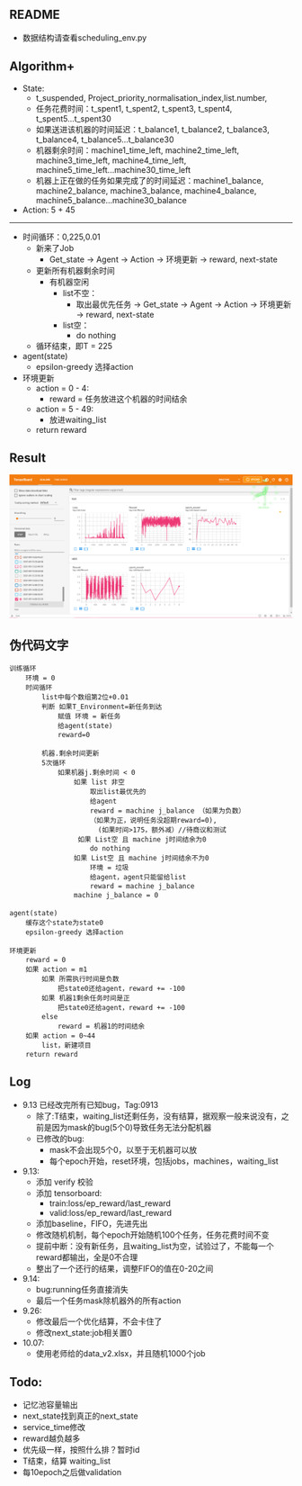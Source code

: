 ## README
* 数据结构请查看scheduling_env.py


## Algorithm+
* State:
    * t_suspended, Project_priority_normalisation_index,list.number,
    * 任务花费时间：t_spent1, t_spent2, t_spent3, t_spent4, t_spent5...t_spent30
    * 如果送进该机器的时间延迟：t_balance1, t_balance2, t_balance3, t_balance4, t_balance5...t_balance30
    * 机器剩余时间：machine1_time_left, machine2_time_left,  machine3_time_left, machine4_time_left, machine5_time_left...machine30_time_left
    * 机器上正在做的任务如果完成了的时间延迟：machine1_balance, machine2_balance, machine3_balance, machine4_balance, machine5_balance...machine30_balance
* Action: 5 + 45
---
* 时间循环：0,225,0.01
    * 新来了Job
        * Get_state -> Agent -> Action -> 环境更新 -> reward, next-state
    * 更新所有机器剩余时间
        * 有机器空闲
            * list不空：
                * 取出最优先任务 -> Get_state -> Agent -> Action -> 环境更新 -> reward, next-state
            * list空：
                * do nothing
    * 循环结束，即T = 225
* agent(state)
    * epsilon-greedy 选择action
* 环境更新
    * action = 0 - 4:
        * reward = 任务放进这个机器的时间结余
	* action = 5 - 49:
		* 放进waiting_list
    * return reward


## Result
![Alt](./屏幕截图%202021-09-14%20004305.png)


## 伪代码文字
```
训练循环
	环境 = 0 
	时间循环
		list中每个数组第2位+0.01
		判断 如果T_Environment=新任务到达
			赋值 环境 = 新任务
			给agent(state)
			reward=0
			
		机器.剩余时间更新
		5次循环 
			如果机器j.剩余时间 < 0
				如果 list 非空
					取出list最优先的
					给agent
					reward = machine j_balance （如果为负数）
					（如果为正，说明任务没超期reward=0),
					  (如果时间>175，额外减）//待商议和测试
				 如果 List空 且 machine j时间结余为0
					do nothing
				如果 List空 且 machine j时间结余不为0
					环境 = 垃圾
					给agent，agent只能留给list
					reward = machine j_balance
				machine j_balance = 0

agent(state)
	缓存这个state为state0
	epsilon-greedy 选择action

环境更新
    reward = 0
	如果 action = m1
		如果 所需执行时间是负数
			把state0还给agent，reward += -100
		如果 机器1剩余任务时间是正
			把state0还给agent，reward += -100
		else
			reward = 机器1的时间结余
	如果 action = 0~44
		list，新建项目
    return reward
```


## Log
* 9.13 已经改完所有已知bug，Tag:0913
    * 除了:T结束，waiting_list还剩任务，没有结算，据观察一般来说没有，之前是因为mask的bug(5个0)导致任务无法分配机器
    * 已修改的bug:
        * mask不会出现5个0，以至于无机器可以放
        * 每个epoch开始，reset环境，包括jobs，machines，waiting_list
* 9.13:
    * 添加 verify 校验
    * 添加 tensorboard:
        * train:loss/ep_reward/last_reward
        * valid:loss/ep_reward/last_reward
    * 添加baseline，FIFO，先进先出
    * 修改随机机制，每个epoch开始随机100个任务，任务花费时间不变
    * 提前中断：没有新任务，且waiting_list为空，试验过了，不能每一个reward都输出，全是0不合理
    * 整出了一个还行的结果，调整FIFO的值在0-20之间
* 9.14:
    * bug:running任务直接消失
    * 最后一个任务mask除机器外的所有action
* 9.26:
    * 修改最后一个优化结算，不会卡住了
    * 修改next_state:job相关置0
* 10.07:
    * 使用老师给的data_v2.xlsx，并且随机1000个job

## Todo:
* 记忆池容量输出
* next_state找到真正的next_state
* service_time修改
* reward越负越多
* 优先级一样，按照什么排？暂时id
* T结束，结算 waiting_list
* 每10epoch之后做validation